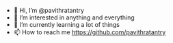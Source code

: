 - 👋 Hi, I’m @pavithratantry
- 👀 I’m interested in anything and everything
- 🌱 I’m currently learning a lot of things
- 📫 How to reach me https://github.com/pavithratantry

<!---
pavithratantry/pavithratantry is a ✨ special ✨ repository because its `README.md` (this file) appears on your GitHub profile.
You can click the Preview link to take a look at your changes.
--->
